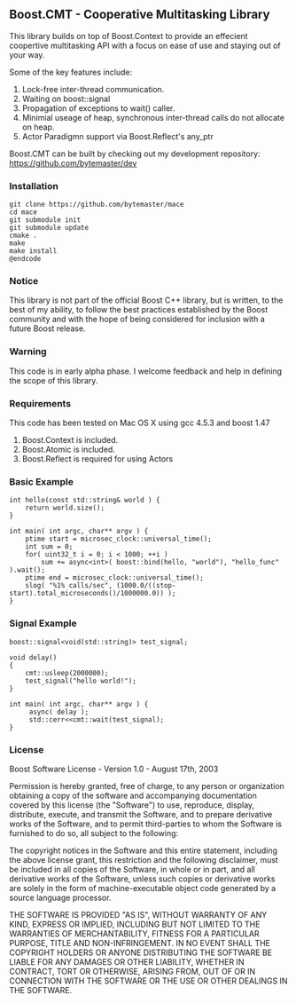 Boost.CMT - Cooperative Multitasking Library
---------------------------------------

This library builds on top of Boost.Context to provide 
an effecient coopertive multitasking API with a focus 
on ease of use and staying out of your way.

Some of the key features include:

  1. Lock-free inter-thread communication.  
  2. Waiting on boost::signal
  3. Propagation of exceptions to wait() caller.
  4. Minimial useage of heap, synchronous inter-thread calls do not allocate on heap.
  5. Actor Paradigmn support via Boost.Reflect's any_ptr<T>

Boost.CMT can be built by checking out my development repository: https://github.com/bytemaster/dev

### Installation ## 

    git clone https://github.com/bytemaster/mace
    cd mace
    git submodule init
    git submodule update
    cmake .
    make
    make install
    @endcode

### Notice ###

  This library is not part of the official Boost C++ library, but
  is written, to the best of my ability, to follow the best practices
  established by the Boost community and with the hope of being 
  considered for inclusion with a future Boost release.

### Warning ###
  This code is in early alpha phase.  I welcome feedback and help in
  defining the scope of this library.  

### Requirements ###
    
 This code has been tested on Mac OS X using gcc 4.5.3 and boost 1.47

 1. Boost.Context is included.
 2. Boost.Atomic is included.
 3. Boost.Reflect is required for using Actors


### Basic Example ###

    int hello(const std::string& world ) {
        return world.size(); 
    }

    int main( int argc, char** argv ) {
        ptime start = microsec_clock::universal_time();
        int sum = 0;
        for( uint32_t i = 0; i < 1000; ++i ) 
            sum += async<int>( boost::bind(hello, "world"), "hello_func" ).wait();
        ptime end = microsec_clock::universal_time();
        slog( "%1% calls/sec", (1000.0/((stop-start).total_microseconds()/1000000.0)) );
    }

### Signal Example ###

    boost::signal<void(std::string)> test_signal;
   
    void delay()
    {
        cmt::usleep(2000000);
        test_signal("hello world!");
    }

    int main( int argc, char** argv ) {
         async( delay );
         std::cerr<<cmt::wait(test_signal);
    }


### License ###

Boost Software License - Version 1.0 - August 17th, 2003

Permission is hereby granted, free of charge, to any person or organization
obtaining a copy of the software and accompanying documentation covered by
this license (the "Software") to use, reproduce, display, distribute,
execute, and transmit the Software, and to prepare derivative works of the
Software, and to permit third-parties to whom the Software is furnished to
do so, all subject to the following:

The copyright notices in the Software and this entire statement, including
the above license grant, this restriction and the following disclaimer,
must be included in all copies of the Software, in whole or in part, and
all derivative works of the Software, unless such copies or derivative
works are solely in the form of machine-executable object code generated by
a source language processor.

THE SOFTWARE IS PROVIDED "AS IS", WITHOUT WARRANTY OF ANY KIND, EXPRESS OR
IMPLIED, INCLUDING BUT NOT LIMITED TO THE WARRANTIES OF MERCHANTABILITY,
FITNESS FOR A PARTICULAR PURPOSE, TITLE AND NON-INFRINGEMENT. IN NO EVENT
SHALL THE COPYRIGHT HOLDERS OR ANYONE DISTRIBUTING THE SOFTWARE BE LIABLE
FOR ANY DAMAGES OR OTHER LIABILITY, WHETHER IN CONTRACT, TORT OR OTHERWISE,
ARISING FROM, OUT OF OR IN CONNECTION WITH THE SOFTWARE OR THE USE OR OTHER
DEALINGS IN THE SOFTWARE.

